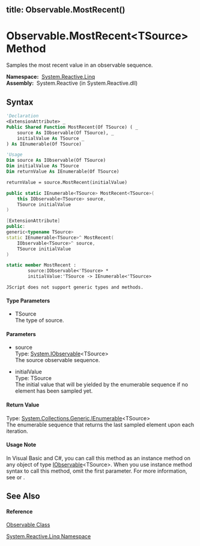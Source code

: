 title: Observable.MostRecent<TSource>()
---
# Observable.MostRecent\<TSource\> Method

Samples the most recent value in an observable sequence.

**Namespace:**  [System.Reactive.Linq](System.Reactive.Linq\System.Reactive.Linq.md)  
**Assembly:**  System.Reactive (in System.Reactive.dll)

## Syntax

```vb
'Declaration
<ExtensionAttribute> _
Public Shared Function MostRecent(Of TSource) ( _
    source As IObservable(Of TSource), _
    initialValue As TSource _
) As IEnumerable(Of TSource)
```

```vb
'Usage
Dim source As IObservable(Of TSource)
Dim initialValue As TSource
Dim returnValue As IEnumerable(Of TSource)

returnValue = source.MostRecent(initialValue)
```

```csharp
public static IEnumerable<TSource> MostRecent<TSource>(
    this IObservable<TSource> source,
    TSource initialValue
)
```

```c++
[ExtensionAttribute]
public:
generic<typename TSource>
static IEnumerable<TSource>^ MostRecent(
    IObservable<TSource>^ source, 
    TSource initialValue
)
```

```fsharp
static member MostRecent : 
        source:IObservable<'TSource> * 
        initialValue:'TSource -> IEnumerable<'TSource> 
```

```jscript
JScript does not support generic types and methods.
```

#### Type Parameters

- TSource  
  The type of source.

#### Parameters

- source  
  Type: [System.IObservable](https://msdn.microsoft.com/en-us/library/Dd990377)\<TSource\>  
  The source observable sequence.

- initialValue  
  Type: TSource  
  The initial value that will be yielded by the enumerable sequence if no element has been sampled yet.

#### Return Value

Type: [System.Collections.Generic.IEnumerable](https://msdn.microsoft.com/en-us/library/9eekhta0)\<TSource\>  
The enumerable sequence that returns the last sampled element upon each iteration.

#### Usage Note

In Visual Basic and C\#, you can call this method as an instance method on any object of type [IObservable](https://msdn.microsoft.com/en-us/library/Dd990377)\<TSource\>. When you use instance method syntax to call this method, omit the first parameter. For more information, see [](https://msdn.microsoft.com/en-us/library/Bb384936) or [](https://msdn.microsoft.com/en-us/library/Bb383977).

## See Also

#### Reference

[Observable Class](Observable\Observable.md)

[System.Reactive.Linq Namespace](System.Reactive.Linq\System.Reactive.Linq.md)








